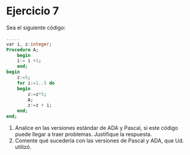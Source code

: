 # Ejercicio 7

Sea el siguiente código:

```Ada
.....
var i, z:integer;
Procedure A;
    begin
    i:= i +1;
    end;
begin
    z:=5;
    for i:=1..5 do
    begin
        z:=z*5;
        A;
        z:=z + i;
    end;
end;
```

1. Analice en las versiones estándar de ADA y Pascal, si este código puede llegar a traer problemas. Justifique la respuesta.
2. Comente qué sucedería con las versiones de Pascal y ADA, que Ud. utilizó.
